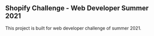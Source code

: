 ## Shopify Challenge - Web Developer Summer 2021

This project is built for web developer challenge of summer 2021.

